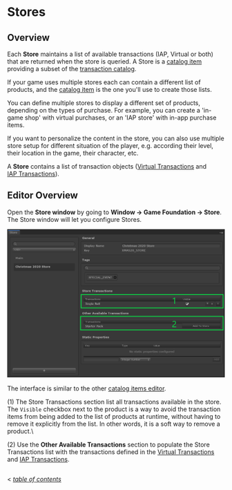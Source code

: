 # Stores

## Overview

Each __Store__ maintains a list of available transactions (IAP, Virtual or both) that are returned when the store is queried.  A Store is a [catalog item] providing a subset of the [transaction catalog]. 

If your game uses multiple stores each can contain a different list of products, and the [catalog item] is the one you'll use to create those lists.

You can define multiple stores to display a different set of products, depending on the types of purchase. For example, you can create a 'in-game shop' with virtual purchases, or an 'IAP store' with in-app purchase items. 

If you want to personalize the content in the store, you can also use multiple store setup for different situation of the player, e.g. according their level, their location in the game, their character, etc.

A __Store__ contains a list of transaction objects ([Virtual Transactions] and [IAP Transactions]).

## Editor Overview

Open the __Store window__ by going to __Window → Game Foundation → Store__.
The Store window will let you configure Stores.

![An overview of the Store Window](../images/store-editor.png)

The interface is similar to the other [catalog items editor].

(1) The Store Transactions section list all transactions available in the store.
  The `Visible` checkbox next to the product is a way to avoid the transaction items from being added to the list of products at runtime, without having to remove it explicitly from the list.
  In other words, it is a soft way to remove a product.\

(2) Use the __Other Available Transactions__ section to populate the Store Transactions list with the transactions defined in the [Virtual Transactions] and [IAP Transactions].

## 
< [_table of contents_](../TableOfContents.md)










[catalog item]: ../Catalog.md#Catalog-Items

[catalog items editor]: ../Catalog.md#Editor-Overview

[transaction catalog]:  ../Catalog.md

[virtual transactions]: VirtualTransaction.md

[iap transactions]: IAPTransaction.md
